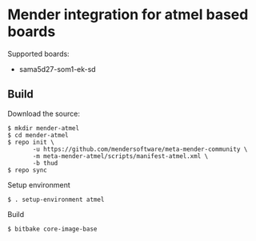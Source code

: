 # Mender integration for atmel based boards

Supported boards:

 - sama5d27-som1-ek-sd

## Build

Download the source:

    $ mkdir mender-atmel
    $ cd mender-atmel
    $ repo init \
           -u https://github.com/mendersoftware/meta-mender-community \
           -m meta-mender-atmel/scripts/manifest-atmel.xml \
           -b thud
    $ repo sync

Setup environment

    $ . setup-environment atmel

Build

    $ bitbake core-image-base
